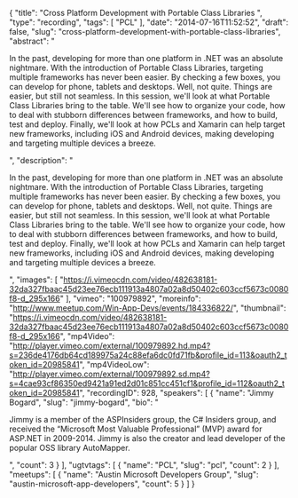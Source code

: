 {
  "title": "Cross Platform Development with Portable Class Libraries ",
  "type": "recording",
  "tags": [
    "PCL"
  ],
  "date": "2014-07-16T11:52:52",
  "draft": false,
  "slug": "cross-platform-development-with-portable-class-libraries",
  "abstract": "<p>In the past, developing for more than one platform in .NET was an absolute nightmare. With the introduction of Portable Class Libraries, targeting multiple frameworks has never been easier. By checking a few boxes, you can develop for phone, tablets and desktops. Well, not quite. Things are easier, but still not seamless. In this session, we'll look at what Portable Class Libraries bring to the table. We'll see how to organize your code, how to deal with stubborn differences between frameworks, and how to build, test and deploy. Finally, we'll look at how PCLs and Xamarin can help target new frameworks, including iOS and Android devices, making developing and targeting multiple devices a breeze.</p>",
  "description": "<p>In the past, developing for more than one platform in .NET was an absolute nightmare. With the introduction of Portable Class Libraries, targeting multiple frameworks has never been easier. By checking a few boxes, you can develop for phone, tablets and desktops. Well, not quite. Things are easier, but still not seamless. In this session, we'll look at what Portable Class Libraries bring to the table. We'll see how to organize your code, how to deal with stubborn differences between frameworks, and how to build, test and deploy. Finally, we'll look at how PCLs and Xamarin can help target new frameworks, including iOS and Android devices, making developing and targeting multiple devices a breeze.</p>",
  "images": [
    "https://i.vimeocdn.com/video/482638181-32da327fbaac45d23ee76ecb111913a4807a02a8d50402c603ccf5673c0080f8-d_295x166"
  ],
  "vimeo": "100979892",
  "moreinfo": "http://www.meetup.com/Win-App-Devs/events/184336822/",
  "thumbnail": "https://i.vimeocdn.com/video/482638181-32da327fbaac45d23ee76ecb111913a4807a02a8d50402c603ccf5673c0080f8-d_295x166",
  "mp4Video": "http://player.vimeo.com/external/100979892.hd.mp4?s=236de4176db64cd189975a24c88efa6dc0fd71fb&profile_id=113&oauth2_token_id=20985841",
  "mp4VideoLow": "http://player.vimeo.com/external/100979892.sd.mp4?s=4cae93cf86350ed9421a91ed2d01c851cc451cf1&profile_id=112&oauth2_token_id=20985841",
  "recordingID": 928,
  "speakers": [
    {
      "name": "Jimmy Bogard",
      "slug": "jimmy-bogard",
      "bio": "<p>Jimmy is a member of the ASPInsiders group, the C# Insiders group, and received the “Microsoft Most Valuable Professional” (MVP) award for ASP.NET in 2009-2014. Jimmy is also the creator and lead developer of the popular OSS library AutoMapper.</p>",
      "count": 3
    }
  ],
  "ugtvtags": [
    {
      "name": "PCL",
      "slug": "pcl",
      "count": 2
    }
  ],
  "meetups": [
    {
      "name": "Austin Microsoft Developers Group",
      "slug": "austin-microsoft-app-developers",
      "count": 5
    }
  ]
}